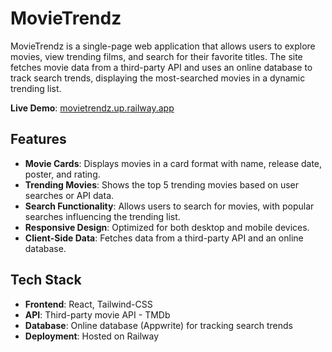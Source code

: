 # MovieTrendz

MovieTrendz is a single-page web application that allows users to explore movies, view trending films, and search for their favorite titles. The site fetches movie data from a third-party API and uses an online database to track search trends, displaying the most-searched movies in a dynamic trending list.

**Live Demo**: [movietrendz.up.railway.app](https://movietrendz.up.railway.app/)

## Features

- **Movie Cards**: Displays movies in a card format with name, release date, poster, and rating.
- **Trending Movies**: Shows the top 5 trending movies based on user searches or API data.
- **Search Functionality**: Allows users to search for movies, with popular searches influencing the trending list.
- **Responsive Design**: Optimized for both desktop and mobile devices.
- **Client-Side Data**: Fetches data from a third-party API and an online database.

## Tech Stack

- **Frontend**: React, Tailwind-CSS
- **API**: Third-party movie API - TMDb
- **Database**: Online database (Appwrite) for tracking search trends
- **Deployment**: Hosted on Railway
